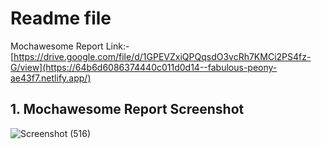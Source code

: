 # Readme file

Mochawesome Report Link:- [https://drive.google.com/file/d/1GPEVZxiQPQqsdO3vcRh7KMCi2PS4fz-G/view](https://64b6d6086374440c011d0d14--fabulous-peony-ae43f7.netlify.app/)

## 1. Mochawesome Report Screenshot
 ![Screenshot (516)]([[https://user-images.githubusercontent.com/112768622/220413059-84961443-166a-47d8-926b-8c801a12ff8f.png](https://www.linkpicture.com/q/reportImage.png)https://www.linkpicture.com/q/reportImage.png](https://www.linkpicture.com/q/reportImage.png)https://www.linkpicture.com/q/reportImage.png)


